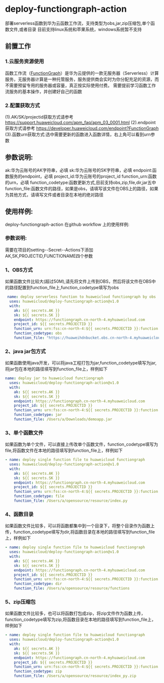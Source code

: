 # deploy-functiongraph-action
部署serverless函数到华为云函数工作流，支持类型为obs,jar,zip压缩包,单个函数文件,或者目录
目前支持linux系统和苹果系统，windows系统暂不支持

## **前置工作**
### 1.云服务资源使用
函数工作流（[FunctionGraph](https://support.huaweicloud.com/functiongraph/index.html)）是华为云提供的一款无服务器（Serverless）计算服务，无服务器计算是一种托管服务，服务提供商会实时为你分配充足的资源，而不需要预留专用的服务器或容量，真正按实际使用付费。
需要提前学习函数工作流服务的基本操作，并创建好自己的函数

### 2.配置获取方式
(1).AK/SK/projectid获取方式请参考 https://support.huaweicloud.com/apm_faq/apm_03_0001.html
(2).endpoint获取方式请参考 https://developer.huaweicloud.com/endpoint?FunctionGraph
(3).函数urn获取方式:选中需要更新的函数进入函数详情，右上角可以看到urn参数

## **参数说明:**
ak:华为云账号的AK字符串，必填
sk:华为云账号的SK字符串，必填
endpoint:函数服务的endpoint，必填
project_id:华为云账号的project_id
function_urn:函数的urn，必填
function_codetype:函数更新方式,目前支持obs,zip,file,dir,jar五中
function_file:函数文件的路径，如果是obs，请填写该文件在OBS上的路径，如果为其他方式，请填写文件或者目录在本地的绝对路径

## **使用样例:**
deploy-functiongraph-action 在github workflow 上的使用样例:
### **参数说明:**
需要在项目的setting--Secret--Actions下添加 AK,SK,PROJECTID,FUNCTIONAME四个参数
### 1、OBS方式
如果函数文件比较大(超过50M),请先将文件上传到OBS，然后将该文件在OBS中的路径配置到function_file上,function_codetype填写为obs
```yaml
 name: deploy serverless function to huaweicloud functiongraph by obs
  uses: huaweicloud/deploy-functiongraph-action@v1.0
  with:
    ak: ${{ secrets.AK }}
    sk: ${{ secrets.SK }}
    endpoint: https://functiongraph.cn-north-4.myhuaweicloud.com
    project_id: ${{ secrets.PROJECTID }}
    function_urn: urn:fss:cn-north-4:${{ secrets.PROJECTID }}:function:default:${{ secrets.FUNCTIONNAME}}:latest
    function_codetype: obs
    function_file: "https://huaweihdnbucket.obs.cn-north-4.myhuaweicloud.com/function/publishmarket/index_obs.zip
```
### 2、java jar包方式
如果函数使用java开发，可以将java工程打包为jar,function_codetype填写为jar,将jar包在本地的路径填写到function_file上，样例如下
```yaml
name: deploy jar to huaweicloud functiongraph
  uses: huaweicloud/deploy-functiongraph-action@v1.0
  with:
    ak: ${{ secrets.AK }}
    sk: ${{ secrets.SK }}
    endpoint: https://functiongraph.cn-north-4.myhuaweicloud.com
    project_id: ${{ secrets.PROJECTID }}
    function_urn: urn:fss:cn-north-4:${{ secrets.PROJECTID }}:function:default:${{ secrets.FUNCTIONNAME}}:latest
    function_codetype: jar
    function_file: /Users/a/Downloads/demoapp.jar
 ```   
### 3、单个函数文件
如果函数为单个文件，可以直接上传改单个函数文件，function_codetype填写为file,将函数文件在本地的路径填写到function_file上，样例如下
```yaml
- name: deploy single function file to huaweicloud functiongraph
  uses: huaweicloud/deploy-functiongraph-action@v1.0
  with:
    ak: ${{ secrets.AK }}
    sk: ${{ secrets.SK }}
    endpoint: https://functiongraph.cn-north-4.myhuaweicloud.com
    project_id: ${{ secrets.PROJECTID }}
    function_urn: urn:fss:cn-north-4:${{ secrets.PROJECTID }}:function:default:${{ secrets.FUNCTIONNAME}}:latest
    function_codetype: file
    function_file: /Users/a/opensource/resource/index.py
 ```   
 ### 4、函数目录
 如果函数文件比较多，可以将函数都集中到一个目录下，将整个目录作为函数上传，function_codetype填写为dir,将函数目录在本地的路径填写到function_file上，样例如下
```yaml
- name: deploy single function file to huaweicloud functiongraph
  uses: huaweicloud/deploy-functiongraph-action@v1.0
  with:
    ak: ${{ secrets.AK }}
    sk: ${{ secrets.SK }}
    endpoint: https://functiongraph.cn-north-4.myhuaweicloud.com
    project_id: ${{ secrets.PROJECTID }}
    function_urn: urn:fss:cn-north-4:${{ secrets.PROJECTID }}:function:default:${{ secrets.FUNCTIONNAME}}:latest
    function_codetype: dir
    function_file: /Users/a/opensource/resource/functions
 ```  
### 5、zip压缩包
如果函数文件比较多，也可以将函数打包成zip，将zip文件作为函数上传，function_codetype填写为zip,将函数目录在本地的路径填写到function_file上，样例如下
```yaml
- name: deploy single function file to huaweicloud functiongraph
  uses: huaweicloud/deploy-functiongraph-action@v1.0
  with:
    ak: ${{ secrets.AK }}
    sk: ${{ secrets.SK }}
    endpoint: https://functiongraph.cn-north-4.myhuaweicloud.com
    project_id: ${{ secrets.PROJECTID }}
    function_urn: urn:fss:cn-north-4:${{ secrets.PROJECTID }}:function:default:${{ secrets.FUNCTIONNAME}}:latest
    function_codetype: zip
    function_file: /Users/a/opensource/resource/index_py.zip
 ```